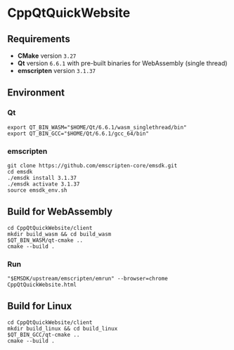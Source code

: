 # CppQtQuickWebsite

## Requirements

- **CMake** version `3.27`
- **Qt** version `6.6.1` with pre-built binaries for WebAssembly (single thread)
- **emscripten** version `3.1.37`

## Environment

### Qt

```
export QT_BIN_WASM="$HOME/Qt/6.6.1/wasm_singlethread/bin"
export QT_BIN_GCC="$HOME/Qt/6.6.1/gcc_64/bin"
```

### emscripten

```
git clone https://github.com/emscripten-core/emsdk.git
cd emsdk
./emsdk install 3.1.37
./emsdk activate 3.1.37
source emsdk_env.sh
```

## Build for WebAssembly

```
cd CppQtQuickWebsite/client
mkdir build_wasm && cd build_wasm
$QT_BIN_WASM/qt-cmake ..
cmake --build .
```

### Run

```
"$EMSDK/upstream/emscripten/emrun" --browser=chrome CppQtQuickWebsite.html
```

## Build for Linux
```
cd CppQtQuickWebsite/client
mkdir build_linux && cd build_linux
$QT_BIN_GCC/qt-cmake ..
cmake --build .
```
